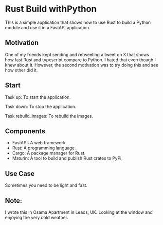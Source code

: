 # Rust Build withPython

This is a simple application that shows how to use Rust to build a Python module and use it in a FastAPI application.

## Motivation

One of my friends kept sending and retweeting a tweet on X that shows how fast Rust and typescript compare to Python.
I hated that even though I knew about it. However, the second motivation was to try doing this and see how other did it.

## Start

Task up: To start the application.

Task down: To stop the application.

Task rebuild_images: To rebuild the images.

## Components

- FastAPI: A web framework.
- Rust: A programming language.
- Cargo: A package manager for Rust.
- Maturin: A tool to build and publish Rust crates to PyPI.

## Use Case

Sometimes you need to be light and fast.

## Note:

I wrote this in Osama Apartment in Leads, UK. Looking at the window and enjoying the very cold weather.
